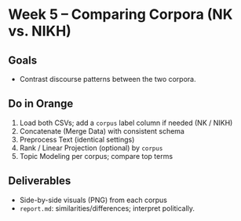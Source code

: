 # Week 5 – Comparing Corpora (NK vs. NIKH)

## Goals
- Contrast discourse patterns between the two corpora.

## Do in Orange
1. Load both CSVs; add a `corpus` label column if needed (NK / NIKH)
2. Concatenate (Merge Data) with consistent schema
3. Preprocess Text (identical settings)
4. Rank / Linear Projection (optional) by `corpus`
5. Topic Modeling per corpus; compare top terms

## Deliverables
- Side-by-side visuals (PNG) from each corpus
- `report.md`: similarities/differences; interpret politically.

